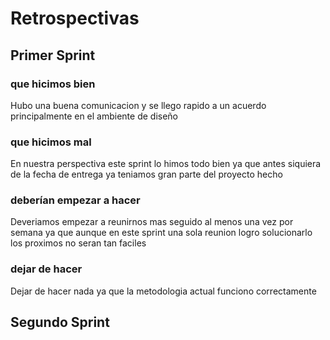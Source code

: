 # Retrospectivas
## Primer Sprint
### que hicimos bien
Hubo una buena comunicacion y se llego rapido a un acuerdo principalmente en el ambiente de diseño
### que hicimos mal
En nuestra perspectiva este sprint lo himos todo bien ya que antes siquiera de la fecha de entrega ya teniamos gran parte del proyecto hecho
### deberían empezar a hacer
Deveriamos empezar a reunirnos mas seguido al menos una vez por semana ya que aunque en este sprint una sola reunion logro solucionarlo los proximos no seran tan faciles
### dejar de hacer
Dejar de hacer nada ya que la metodologia actual funciono correctamente

## Segundo Sprint